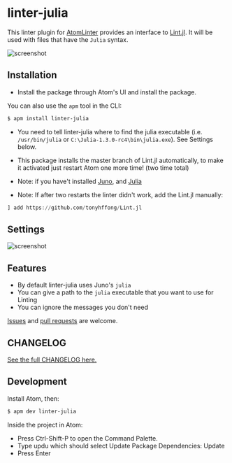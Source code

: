 # linter-julia

This linter plugin for [AtomLinter](https://atomlinter.github.io/)
provides an interface to [Lint.jl](https://github.com/tonyhffong/Lint.jl).
It will be used with files that have the `Julia` syntax.

![screenshot](https://raw.githubusercontent.com/AtomLinter/linter-julia/master/Screenshot.gif)

## Installation

- Install the package through Atom's UI and install the package.

You can also use the `apm` tool in the CLI:
```bash
$ apm install linter-julia
```

- You need to tell linter-julia where to find the julia executable
(i.e. `/usr/bin/julia` or `C:\Julia-1.3.0-rc4\bin\julia.exe`). See Settings below.

- This package installs the master branch of Lint.jl automatically, to make it activated just restart Atom one more time! (two time total)


- Note: if you have't installed [Juno](http://junolab.org/), and [Julia]( http://julialang.org/downloads/)

- Note: If after two restarts the linter didn't work, add the Lint.jl manually:
```julia
] add https://github.com/tonyhffong/Lint.jl
```

## Settings

![screenshot](https://raw.githubusercontent.com/AtomLinter/linter-julia/master/settings.png)

## Features

* By default linter-julia uses Juno's `julia`
* You can give a path to the `julia` executable that you want to use for Linting
* You can ignore the messages you don't need

[Issues](https://github.com/AtomLinter/linter-julia/issues) and [pull requests](https://github.com/AtomLinter/linter-julia/pulls) are welcome.

## CHANGELOG

[See the full CHANGELOG here.](https://github.com/AtomLinter/linter-julia/blob/master/CHANGELOG.md)

## Development
Install Atom, then:
```bash
$ apm dev linter-julia
```
Inside the project in Atom:
-  Press Ctrl-Shift-P to open the Command Palette.
-  Type updu which should select Update Package Dependencies: Update
-  Press Enter
